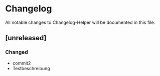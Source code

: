 # Changelog

All notable changes to Changelog-Helper will be documented in this file.

## [unreleased]

### Changed

- commit2
- Testbeschreibung

